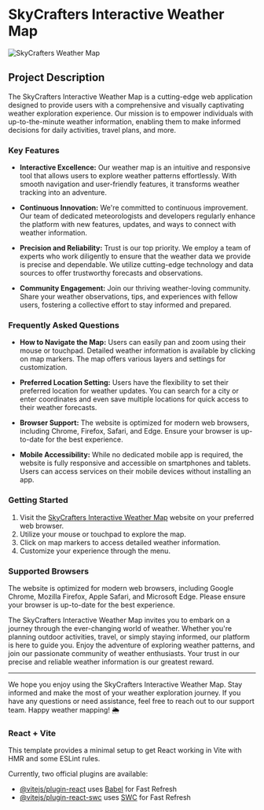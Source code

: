 # SkyCrafters Interactive Weather Map

![SkyCrafters Weather Map](/github-picture/mainScreen.png)

## Project Description

The SkyCrafters Interactive Weather Map is a cutting-edge web application designed to provide users with a comprehensive and visually captivating weather exploration experience. Our mission is to empower individuals with up-to-the-minute weather information, enabling them to make informed decisions for daily activities, travel plans, and more.

### Key Features

- **Interactive Excellence:** Our weather map is an intuitive and responsive tool that allows users to explore weather patterns effortlessly. With smooth navigation and user-friendly features, it transforms weather tracking into an adventure.

- **Continuous Innovation:** We're committed to continuous improvement. Our team of dedicated meteorologists and developers regularly enhance the platform with new features, updates, and ways to connect with weather information.

- **Precision and Reliability:** Trust is our top priority. We employ a team of experts who work diligently to ensure that the weather data we provide is precise and dependable. We utilize cutting-edge technology and data sources to offer trustworthy forecasts and observations.

- **Community Engagement:** Join our thriving weather-loving community. Share your weather observations, tips, and experiences with fellow users, fostering a collective effort to stay informed and prepared.

### Frequently Asked Questions

- **How to Navigate the Map:** Users can easily pan and zoom using their mouse or touchpad. Detailed weather information is available by clicking on map markers. The map offers various layers and settings for customization.

- **Preferred Location Setting:** Users have the flexibility to set their preferred location for weather updates. You can search for a city or enter coordinates and even save multiple locations for quick access to their weather forecasts.

- **Browser Support:** The website is optimized for modern web browsers, including Chrome, Firefox, Safari, and Edge. Ensure your browser is up-to-date for the best experience.

- **Mobile Accessibility:** While no dedicated mobile app is required, the website is fully responsive and accessible on smartphones and tablets. Users can access services on their mobile devices without installing an app.

### Getting Started

1. Visit the [SkyCrafters Interactive Weather Map](#) website on your preferred web browser.
2. Utilize your mouse or touchpad to explore the map.
3. Click on map markers to access detailed weather information.
4. Customize your experience through the menu.

### Supported Browsers

The website is optimized for modern web browsers, including Google Chrome, Mozilla Firefox, Apple Safari, and Microsoft Edge. Please ensure your browser is up-to-date for the best experience.

The SkyCrafters Interactive Weather Map invites you to embark on a journey through the ever-changing world of weather. Whether you're planning outdoor activities, travel, or simply staying informed, our platform is here to guide you. Enjoy the adventure of exploring weather patterns, and join our passionate community of weather enthusiasts. Your trust in our precise and reliable weather information is our greatest reward.

---

We hope you enjoy using the SkyCrafters Interactive Weather Map. Stay informed and make the most of your weather exploration journey. If you have any questions or need assistance, feel free to reach out to our support team. Happy weather mapping! 🌦️

### React + Vite

This template provides a minimal setup to get React working in Vite with HMR and some ESLint rules.

Currently, two official plugins are available:

- [@vitejs/plugin-react](https://github.com/vitejs/vite-plugin-react/blob/main/packages/plugin-react/README.md) uses [Babel](https://babeljs.io/) for Fast Refresh
- [@vitejs/plugin-react-swc](https://github.com/vitejs/vite-plugin-react-swc) uses [SWC](https://swc.rs/) for Fast Refresh
